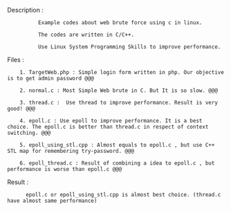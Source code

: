 Description : 

              Example codes about web brute force using c in linux.
              
              The codes are written in C/C++.
              
              Use Linux System Programming Skills to improve performance.

Files :

        1. TargetWeb.php : Simple login form written in php. Our objective is to get admin password @@@ 
        
        2. normal.c : Most Simple Web brute in C. But It is so slow. @@@ 
        
        3. thread.c :  Use thread to improve performance. Result is very good! @@@ 
        
        4. epoll.c : Use epoll to improve performance. It is a best choice. The epoll.c is better than thread.c in respect of context switching. @@@ 
        
        5. epoll_using_stl.cpp : Almost equals to epoll.c , but use C++ STL map for remembering try-password. @@@ 
        
        6. epoll_thread.c : Result of combining a idea to epoll.c , but performance is worse than epoll.c @@@ 

Result : 

          epoll.c or epoll_using_stl.cpp is almost best choice. (thread.c have almost same performance)
          
